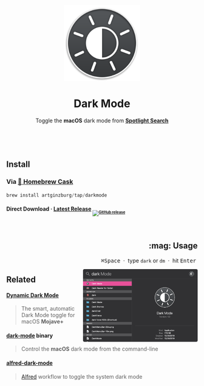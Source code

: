 <div align="center">
<img src="icon256.png" width="200" height="200">
	
# Dark Mode
Toggle the **macOS** dark mode from [**Spotlight Search**](https://support.apple.com/en-us/HT204014)

<br /><br /><br />
</div>

## Install

### Via [:beer: Homebrew Cask](//brew.sh)

```powershell
brew install artginzburg/tap/darkmode
```

#### Direct Download · **[Latest Release](//github.com/artginzburg/DarkMode/releases/latest/download/DarkMode.zip) <sub><sub>[![GitHub release](https://img.shields.io/github/release/artginzburg/darkmode?label=%20&color=gray)](//github.com/artginzburg/DarkMode/releases)</sub></sub>**

<br />

<h2 align="right">:mag: Usage</h2>

<p align="right"><kbd>⌘</kbd><kbd>Space</kbd> &nbsp·&nbsp type <code>dark</code> or <code>dm</code> &nbsp·&nbsp hit <kbd>Enter</kbd>&nbsp</p>

<img align="right" alt="Spotlight" src="spotlight.png" width="60%">

## Related

#### [Dynamic Dark Mode](//apollozhu.github.io/Dynamic-Dark-Mode/)

> The smart, automatic Dark Mode toggle for macOS **Mojave+**

#### [dark-mode](//github.com/sindresorhus/dark-mode) binary

> Control the **macOS** dark mode from the command-line

#### [alfred-dark-mode](//github.com/sindresorhus/alfred-dark-mode)

> [Alfred](//www.alfredapp.com) workflow to toggle the system dark mode
